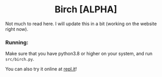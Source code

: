 <h1 align="center">Birch <strong>[ALPHA]</strong></h1>


Not much to read here. I will update this in a bit (working on the website right now).

### Running:

Make sure that you have python3.8 or higher on your system, and run `src/birch.py`.

You can also try it online at [repl.it](https://replit.com/github/birch-lang/birch)!

